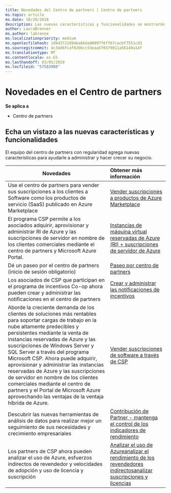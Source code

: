 ```yaml
---
title: Novedades del Centro de partners | Centro de partners
ms.topic: article
ms.date: 10/29/2018
description: Las nuevas características y funcionalidades se mostrarán aquí.
author: LauraBrenner
ms.author: labrenne
ms.localizationpriority: medium
ms.openlocfilehash: 1d943721894ba66da90897f6ff67cacbf7551cd3
ms.sourcegitcommit: 4c34d6fcaf020bcc53eaa5f0379011a56149a14f
ms.translationtype: MT
ms.contentlocale: es-ES
ms.lasthandoff: 03/05/2019
ms.locfileid: "57583988"
---
```

# <a name="whats-new-in-partner-center"></a>Novedades en el Centro de partners

**Se aplica a**

-  Centro de partners

## <a name="check-out-new-features-and-capabilities"></a>Echa un vistazo a las nuevas características y funcionalidades 

El equipo del centro de partners con regularidad agrega nuevas características para ayudarle a administrar y hacer crecer su negocio.


|**Novedades**   |**Obtener más información**   |
|----------------------|:-----------------|
|Use el centro de partners para vender sus suscripciones a los clientes a Software como los productos de servicio (SaaS) publicado en Azure Marketplace  | [Vender suscripciones a productos de Azure Marketplace](sell-marketplace-products.md)|
|El programa CSP permite a los asociados adquirir, aprovisionar y administrar RI de Azure y las suscripciones de servidor en nombre de los clientes comerciales mediante el centro de partners y Microsoft Azure Portal.|[Instancias de máquina virtual reservadas de Azure (RI) + suscripciones de servidor de Azure](azure-ri-server-subscriptions.md)|
|Dé un paseo por el centro de partners (inicio de sesión obligatorio)|[Paseo por centro de partners](https://partnercenter.microsoft.com/pcv/redirect?authenticate=true&redirect=%2Fdashboard%2Foverview)|
|Los asociados de CSP que participan en el programa de incentivos Co-op ahora pueden crear y administrar las notificaciones en el centro de partners|[Crear y administrar las notificaciones de incentivos](create-incentives-claims.md)|
|Aborde la creciente demanda de los clientes de soluciones más rentables para soportar cargas de trabajo en la nube altamente predecibles y persistentes mediante la venta de instancias reservadas de Azure y las suscripciones de Windows Server y SQL Server a través del programa Microsoft CSP. Ahora puede adquirir, aprovisionar y administrar las instancias reservadas de Azure y las suscripciones de servidor en nombre de los clientes comerciales mediante el centro de partners y el Portal de Microsoft Azure aprovechando las ventajas de la ventaja híbrida de Azure.|[Vender suscripciones de software a través de CSP](csp-software-subscriptions.md)|
|Descubrir las nuevas herramientas de análisis de datos para realizar mejor un seguimiento de sus necesidades y crecimiento empresariales| [Contribución de Partner - mantenga el control de los indicadores de rendimiento](partner-contributions.md)|
|Los partners de CSP ahora pueden analizar el uso de Azure, esfuerzos indirectos de revendedor y velocidades de adopción y uso de licencia y suscripción|[Analizar el uso de Azure](analyze-azure-usage.md)[analizar el rendimiento de los revendedores indirectos](Analyze-indirect-resellers.md)[analizar suscripciones y licencias      ](analyze-subscriptions-licenses.md)|

